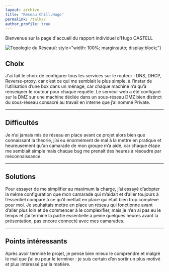 ```yaml
---
layout: archive
title: "Réseau Chill.Hugo"
permalink: /talks/
author_profile: true
---
```


Bienvenue sur la page d'accueil du rapport individuel d'Hugo CASTELL


![Topologie du Réseau](https://kentizen17.github.io/pwd-kenn.github.io/images/Hugo.png){: style="width: 100%; margin:auto; display:block;"}

## Choix

J'ai fait le choix de configurer tous les services sur le routeur : DNS, DHCP, Reverse-proxy, car c’est ce qui me semblait le plus simple, à l’instar de l’utilisation d’une box dans un ménage, car chaque machine n’a qu’à renseigner le routeur pour chaque requête. Le serveur web a été configuré sur la DMZ sur une machine dédiée dans un sous-réseau DMZ bien distinct du sous-réseau consacré au travail en interne que j’ai nommé Private.

---

## Difficultés

Je n’ai jamais mis de réseau en place avant ce projet alors bien que connaissant la théorie, j’ai eu énormément de mal à la mettre en pratique et heureusement qu’un camarade de mon groupe m’a aidé, car chaque étape me semblait simple mais chaque bug me prenait des heures à résoudre par méconnaissance.

---

## Solutions

Pour essayer de me simplifier au maximum la charge, j’ai essayé d’adopter la même configuration que mon camarade qui m’aidait et d’aller toujours à l’essentiel comparé à ce qu’il mettait en place qui était bien trop complexe pour moi. Je souhaitais mettre en place un réseau qui fonctionne avant d’aller plus loin et de commencer à le complexifier, mais je n’en ai pas eu le temps et j’ai terminé la partie essentielle à peine quelques heures avant la présentation, pas encore connecté avec mes camarades.

---

## Points intéressants

Après avoir terminé le projet, je pense bien mieux le comprendre et malgré le mal que j’ai eu pour le terminer : je suis certain d’en sortir un plus motivé et plus intéressé par la matière.
